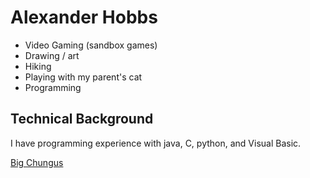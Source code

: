 # Alexander Hobbs
- Video Gaming (sandbox games)
- Drawing / art
- Hiking
- Playing with my parent's cat
- Programming

## Technical Background
I have programming experience with java, C, python, and Visual Basic.

[Big Chungus](https://i.kym-cdn.com/entries/icons/facebook/000/031/500/cover4.jpg)
